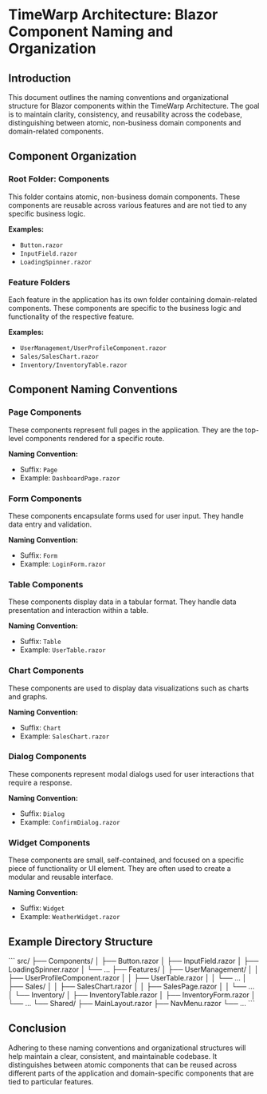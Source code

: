# TimeWarp Architecture: Blazor Component Naming and Organization

## Introduction

This document outlines the naming conventions and organizational structure for Blazor components within the TimeWarp Architecture. The goal is to maintain clarity, consistency, and reusability across the codebase, distinguishing between atomic, non-business domain components and domain-related components.

## Component Organization

### Root Folder: Components

This folder contains atomic, non-business domain components. These components are reusable across various features and are not tied to any specific business logic.

**Examples:**
- `Button.razor`
- `InputField.razor`
- `LoadingSpinner.razor`

### Feature Folders

Each feature in the application has its own folder containing domain-related components. These components are specific to the business logic and functionality of the respective feature.

**Examples:**
- `UserManagement/UserProfileComponent.razor`
- `Sales/SalesChart.razor`
- `Inventory/InventoryTable.razor`

## Component Naming Conventions

### Page Components

These components represent full pages in the application. They are the top-level components rendered for a specific route.

**Naming Convention:**
- Suffix: `Page`
- Example: `DashboardPage.razor`

### Form Components

These components encapsulate forms used for user input. They handle data entry and validation.

**Naming Convention:**
- Suffix: `Form`
- Example: `LoginForm.razor`

### Table Components

These components display data in a tabular format. They handle data presentation and interaction within a table.

**Naming Convention:**
- Suffix: `Table`
- Example: `UserTable.razor`

### Chart Components

These components are used to display data visualizations such as charts and graphs.

**Naming Convention:**
- Suffix: `Chart`
- Example: `SalesChart.razor`

### Dialog Components

These components represent modal dialogs used for user interactions that require a response.

**Naming Convention:**
- Suffix: `Dialog`
- Example: `ConfirmDialog.razor`

### Widget Components

These components are small, self-contained, and focused on a specific piece of functionality or UI element. They are often used to create a modular and reusable interface.

**Naming Convention:**
- Suffix: `Widget`
- Example: `WeatherWidget.razor`

## Example Directory Structure

\```
src/
├── Components/
│   ├── Button.razor
│   ├── InputField.razor
│   ├── LoadingSpinner.razor
│   └── ...
├── Features/
│   ├── UserManagement/
│   │   ├── UserProfileComponent.razor
│   │   ├── UserTable.razor
│   │   └── ...
│   ├── Sales/
│   │   ├── SalesChart.razor
│   │   ├── SalesPage.razor
│   │   └── ...
│   └── Inventory/
│       ├── InventoryTable.razor
│       ├── InventoryForm.razor
│       └── ...
└── Shared/
├── MainLayout.razor
├── NavMenu.razor
└── ...
\```

## Conclusion

Adhering to these naming conventions and organizational structures will help maintain a clear, consistent, and maintainable codebase. It distinguishes between atomic components that can be reused across different parts of the application and domain-specific components that are tied to particular features.
